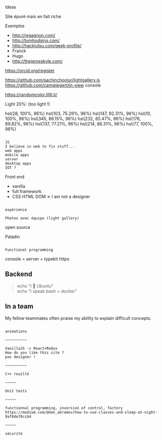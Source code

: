 Ideas

Site épuré mais en fait riche

Exemples
* http://regagnon.com/
* http://tomhodgins.com/
* http://hackjutsu.com/geek-profile/
* Franck
* Hugo
* http://thejameskyle.com/


https://orcid.org/register


https://github.com/sachinchoolur/lightgallery.js
https://github.com/camwiegert/in-view
console

https://randomcolor.llllll.li/

Light 20%: (too light !)

hsl(28, 100%, 96%)
hsl(103, 75.29%, 96%)
hsl(147, 92.31%, 96%)
hsl(10, 100%, 96%)
hsl(345, 88.15%, 96%)
hsl(232, 85.47%, 96%)
hsl(176, 89.82%, 96%)
hsl(137, 77.21%, 96%)
hsl(214, 86.31%, 96%)
hsl(77, 100%, 96%)


~~~~~~~~~~~~~~~~~~

JS
I believe in web to fix stuff...
web apps
mobile apps
server
desktop apps
IOT ?

~~~~~~~~~~~~~~~~~~

Front end
- vanilla
- full framework
- CSS HTML DOM
⨯ I am not a designer

~~~~~~~~~~~~~~~~~~

expérience

Photes avec équipe (light gallery)

~~~~~~~~~~~~~~~~~~

open source

Paladin

~~~~~~~~~~~~~~~~~~

Functional programming

~~~~~~~~~~~~~~~~~~

console = server + typekit
https

## Backend
> echo "I 💙 Ubuntu"<br/>
> echo "I speak bash + docker"

## In a team
My fellow teammates often praise my ability to explain difficult concepts.

~~~~~~~~~~~~~~~~~

animations

~~~~~~~~~~

VanillaJS -> React+Redux
How do you like this site ?
pas designer !

~~~~~~~~~~

C++ rouillé

~~~~~

Unit tests

~~~~~

functionnal programming, inversion of control, factory
https://medium.com/@dan_abramov/how-to-use-classes-and-sleep-at-night-9af8de78ccb4

~~~~~

sécurité

